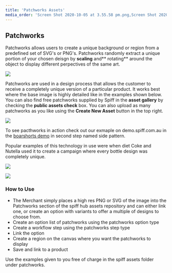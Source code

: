 ```yaml
---
title: 'Patchworks Assets'
media_order: 'Screen Shot 2020-10-05 at 3.55.58 pm.png,Screen Shot 2020-10-05 at 3.59.21 pm.png,maxresdefault.jpg'
---
```


## Patchworks

Patchworks allows users to create a unique background or region from a predefined set of SVG's or PNG's. Patchworks randomly extract a unique portion of your chosen deisgn by **scaling** and** rotating** around the object to display different perpectives of the same art. 

![](https://help.spiff.com.au/user/pages/04.Spiff-Concepts/06.Asset-Library/06.patchworks-assets/Screen%20Shot%202020-10-05%20at%203.55.58%20pm.png)

Patchworks are used in a design process that allows the customer to receive a completely unique version of a particular product. It works best where the base image is highly detailed like in the examples shown below. You can also find free patchworks supplied by Spiff in the **asset gallery** by checking the **public assets check** box. You can also upload as many patchworks as you like using the **Create New Asset** button in the top right.

![](https://help.spiff.com.au/user/pages/04.Spiff-Concepts/06.Asset-Library/06.patchworks-assets/Screen%20Shot%202020-10-05%20at%203.59.21%20pm.png)

To see pacthworks in action check out our exmaple on demo.spiff.com.au in the [boarshorts demo](https://demo.spiff.com.au/collections/apparel/products/boardshorts-demo) in second step named side pattern.

Popular examples of this technology in use were when diet Coke and Nutella used it to create a campaign where every bottle design was completely unique. 

![](https://help.spiff.com.au/user/pages/04.Spiff-Concepts/06.Asset-Library/06.patchworks-assets/Screen%20Shot%202020-10-05%20at%204.07.09%20pm.png)

![](https://help.spiff.com.au/user/pages/04.Spiff-Concepts/06.Asset-Library/06.patchworks-assets/Screen%20Shot%202020-10-05%20at%204.05.26%20pm.png)

### How to Use
- The Merchant simply places a high res PNG or SVG of the image into the Patchworks section of the spiff hub assets repository and can either link one, or create an option with variants to offer a multiple of designs to choose from. 
- Create an option list of patchworks using the patchworks option type 
- Create a workflow step using the patchworks step type 
- Link the option 
- Create a region on the canvas where you want the patchworks to display
- Save and link to a product

Use the examples given to you free of charge in the spiff assets folder under patchworks. 
